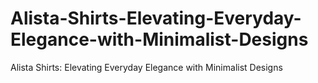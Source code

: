 # Alista-Shirts-Elevating-Everyday-Elegance-with-Minimalist-Designs
Alista Shirts: Elevating Everyday Elegance with Minimalist Designs
